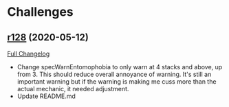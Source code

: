 # <DBM> Challenges

## [r128](https://github.com/DeadlyBossMods/DBM-Challenges/tree/r128) (2020-05-12)
[Full Changelog](https://github.com/DeadlyBossMods/DBM-Challenges/compare/r127...r128)

- Change specWarnEntomophobia to only warn at 4 stacks and above, up from 3. This should reduce overall annoyance of warning. It's still an important warning but if the warning is making me cuss more than the actual mechanic, it needed adjustment.  
- Update README.md  